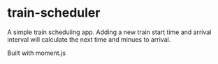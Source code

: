 # train-scheduler

A simple train scheduling app. Adding a new train start time and arrival interval will calculate the next time and minues to arrival.

Built with moment.js
